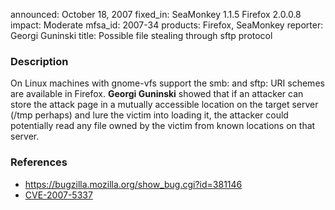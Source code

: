 announced: October 18, 2007
fixed_in: SeaMonkey 1.1.5
          Firefox 2.0.0.8
impact: Moderate
mfsa_id: 2007-34
products: Firefox, SeaMonkey
reporter: Georgi Guninski
title: Possible file stealing through sftp protocol

<h3>Description</h3>

<p>On Linux machines with gnome-vfs support the smb: and sftp:
URI schemes are available in Firefox. <strong>Georgi Guninski</strong>
showed that if an attacker can store the attack page in a mutually
accessible location on the target server (/tmp perhaps) and lure the
victim into loading it, the attacker could potentially read any file
owned by the victim from known locations on that server.</p>


<h3>References</h3>

<ul>
  <li><a href="https://bugzilla.mozilla.org/show_bug.cgi?id=381146">
       https://bugzilla.mozilla.org/show_bug.cgi?id=381146</a></li>

  <li><a class="ex-ref" href="http://cve.mitre.org/cgi-bin/cvename.cgi?name=CVE-2007-5337">
       CVE-2007-5337</a></li>

</ul>



